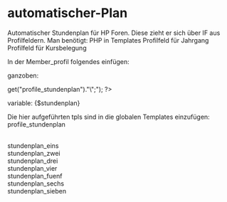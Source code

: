 # automatischer-Plan
Automatischer Stundenplan für HP Foren. 
Diese zieht er sich über IF aus Profilfeldern. 
Man benötigt: 
PHP in Templates
Profilfeld für Jahrgang
Profilfeld für Kursbelegung


In der Member_profil folgendes einfügen:

ganzoben:<br>
<?php
eval("\$stundenplan = \"".$templates->get("profile_stundenplan")."\";");
?>

variable:
{$stundenplan}

Die hier aufgeführten tpls sind in die globalen Templates einzufügen:
profile_stundenplan<br><br>

stundenplan_eins<br>
stundenplan_zwei<br>
stundenplan_drei<br>
stundenplan_vier<br>
stundenplan_fuenf<br>
stundenplan_sechs<br>
stundenplan_sieben<br>
